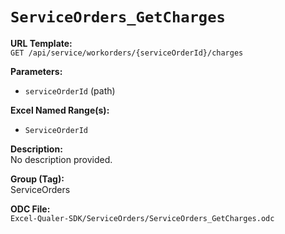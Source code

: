 # `ServiceOrders_GetCharges`

**URL Template:**  
`GET /api/service/workorders/{serviceOrderId}/charges`

**Parameters:**  
- `serviceOrderId` (path)

**Excel Named Range(s):**  
- `ServiceOrderId`

**Description:**  
No description provided.

**Group (Tag):**  
ServiceOrders

**ODC File:**  
`Excel-Qualer-SDK/ServiceOrders/ServiceOrders_GetCharges.odc`
